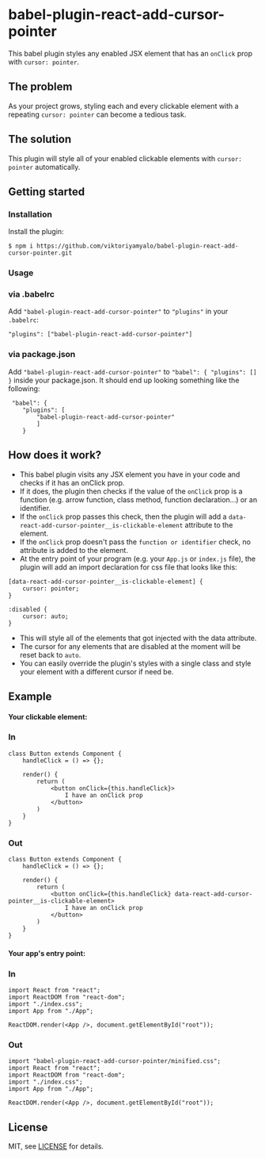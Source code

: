 # babel-plugin-react-add-cursor-pointer

This babel plugin styles any enabled JSX element that has an `onClick` prop with `cursor: pointer`.

## The problem

As your project grows, styling each and every clickable element with a repeating `cursor: pointer` can become a tedious task. 

## The solution

This plugin will style all of your enabled clickable elements with `cursor: pointer` automatically.

## Getting started

### Installation

Install the plugin:

```$ npm i https://github.com/viktoriyamyalo/babel-plugin-react-add-cursor-pointer.git```

### Usage

### via .babelrc

Add `"babel-plugin-react-add-cursor-pointer"` to `"plugins"` in your `.babelrc`:

```"plugins": ["babel-plugin-react-add-cursor-pointer"]```

### via package.json

Add `"babel-plugin-react-add-cursor-pointer"` to `"babel": { "plugins": [] }` inside your package.json. It should end up looking something like the following:

```$xslt
 "babel": {
    "plugins": [
        "babel-plugin-react-add-cursor-pointer"
        ]
    }
```

## How does it work?

- This babel plugin visits any JSX element you have in your code and checks if it has an onClick prop.
- If it does, the plugin then checks if the value of the `onClick` prop is a function (e.g. arrow function, class method, function declaration...) or an identifier.
- If the `onClick` prop passes this check, then the plugin will add a `data-react-add-cursor-pointer__is-clickable-element` attribute to the element.
- If the `onClick` prop doesn't pass the `function or identifier` check, no attribute is added to the element.
- At the entry point of your program (e.g. your `App.js` or `index.js` file), the plugin will add an import declaration for css file that looks like this:


```$xslt
[data-react-add-cursor-pointer__is-clickable-element] {
    cursor: pointer;
}

:disabled {
    cursor: auto;
}
```

- This will style all of the elements that got injected with the data attribute.
- The cursor for any elements that are disabled at the moment will be reset back to `auto`.
- You can easily override the plugin's styles with a single class and style your element with a different cursor if need be.

## Example

#### Your clickable element:

### In

```$xslt
class Button extends Component {
    handleClick = () => {};
    
    render() {
        return (
            <button onClick={this.handleClick}>
                I have an onClick prop
            </button>
        )
    }
}
```

### Out

```$xslt
class Button extends Component {
    handleClick = () => {};
    
    render() {
        return (
            <button onClick={this.handleClick} data-react-add-cursor-pointer__is-clickable-element>
                I have an onClick prop
            </button>
        )
    }
}
```

#### Your app's entry point:

### In

```$xslt
import React from "react";
import ReactDOM from "react-dom";
import "./index.css";
import App from "./App";

ReactDOM.render(<App />, document.getElementById("root"));
```

### Out

```$xslt
import "babel-plugin-react-add-cursor-pointer/minified.css";
import React from "react";
import ReactDOM from "react-dom";
import "./index.css";
import App from "./App";

ReactDOM.render(<App />, document.getElementById("root"));
```

## License

MIT, see [LICENSE](https://github.com/viktoriyamyalo/babel-plugin-react-add-cursor-pointer/blob/master/LICENSE) for details.
